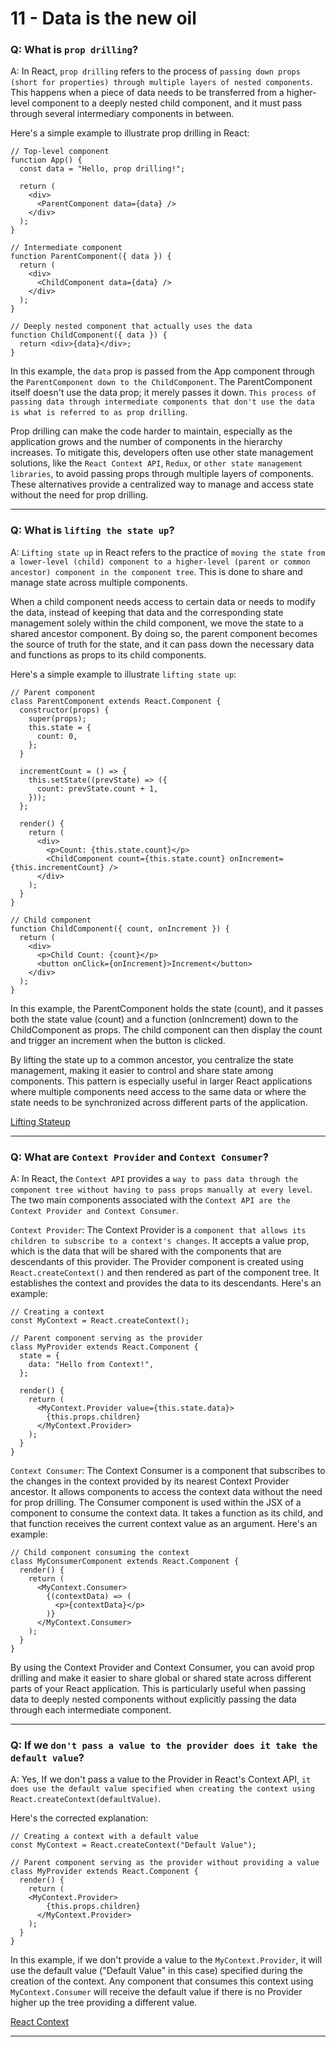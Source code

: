 # 11 - Data is the new oil

### Q: What is `prop drilling`?

A: In React, `prop drilling` refers to the process of `passing down props (short for properties) through multiple layers of nested components`. This happens when a piece of data needs to be transferred from a higher-level component to a deeply nested child component, and it must pass through several intermediary components in between.

Here's a simple example to illustrate prop drilling in React:

```
// Top-level component
function App() {
  const data = "Hello, prop drilling!";

  return (
    <div>
      <ParentComponent data={data} />
    </div>
  );
}

// Intermediate component
function ParentComponent({ data }) {
  return (
    <div>
      <ChildComponent data={data} />
    </div>
  );
}

// Deeply nested component that actually uses the data
function ChildComponent({ data }) {
  return <div>{data}</div>;
}

```

In this example, the `data` prop is passed from the App component through the `ParentComponent down to the ChildComponent`. The ParentComponent itself doesn't use the data prop; it merely passes it down. `This process of passing data through intermediate components that don't use the data is what is referred to as prop drilling`.

Prop drilling can make the code harder to maintain, especially as the application grows and the number of components in the hierarchy increases. To mitigate this, developers often use other state management solutions, like the `React Context API`, `Redux`, or `other state management libraries`, to avoid passing props through multiple layers of components. These alternatives provide a centralized way to manage and access state without the need for prop drilling.

---

### Q: What is `lifting the state up`?

A: `Lifting state up` in React refers to the practice of `moving the state from a lower-level (child) component to a higher-level (parent or common ancestor) component in the component tree`. This is done to share and manage state across multiple components.

When a child component needs access to certain data or needs to modify the data, instead of keeping that data and the corresponding state management solely within the child component, we move the state to a shared ancestor component. By doing so, the parent component becomes the source of truth for the state, and it can pass down the necessary data and functions as props to its child components.

Here's a simple example to illustrate `lifting state up`:

```
// Parent component
class ParentComponent extends React.Component {
  constructor(props) {
    super(props);
    this.state = {
      count: 0,
    };
  }

  incrementCount = () => {
    this.setState((prevState) => ({
      count: prevState.count + 1,
    }));
  };

  render() {
    return (
      <div>
        <p>Count: {this.state.count}</p>
        <ChildComponent count={this.state.count} onIncrement={this.incrementCount} />
      </div>
    );
  }
}

// Child component
function ChildComponent({ count, onIncrement }) {
  return (
    <div>
      <p>Child Count: {count}</p>
      <button onClick={onIncrement}>Increment</button>
    </div>
  );
}
```

In this example, the ParentComponent holds the state (count), and it passes both the state value (count) and a function (onIncrement) down to the ChildComponent as props. The child component can then display the count and trigger an increment when the button is clicked.

By lifting the state up to a common ancestor, you centralize the state management, making it easier to control and share state among components. This pattern is especially useful in larger React applications where multiple components need access to the same data or where the state needs to be synchronized across different parts of the application.

[Lifting Stateup](https://legacy.reactjs.org/docs/lifting-state-up.html)

---

### Q: What are `Context Provider` and `Context Consumer`?

A: In React, the `Context API` provides a `way to pass data through the component tree without having to pass props manually at every level`. The two main components associated with the `Context API are the Context Provider and Context Consumer`.

`Context Provider`: The Context Provider is a `component that allows its children to subscribe to a context's changes`. It accepts a value prop, which is the data that will be shared with the components that are descendants of this provider. The Provider component is created using `React.createContext()` and then rendered as part of the component tree. It establishes the context and provides the data to its descendants.
Here's an example:

```
// Creating a context
const MyContext = React.createContext();

// Parent component serving as the provider
class MyProvider extends React.Component {
  state = {
    data: "Hello from Context!",
  };

  render() {
    return (
      <MyContext.Provider value={this.state.data}>
        {this.props.children}
      </MyContext.Provider>
    );
  }
}
```

`Context Consumer`: The Context Consumer is a component that subscribes to the changes in the context provided by its nearest Context Provider ancestor. It allows components to access the context data without the need for prop drilling. The Consumer component is used within the JSX of a component to consume the context data. It takes a function as its child, and that function receives the current context value as an argument.
Here's an example:

```
// Child component consuming the context
class MyConsumerComponent extends React.Component {
  render() {
    return (
      <MyContext.Consumer>
        {(contextData) => (
          <p>{contextData}</p>
        )}
      </MyContext.Consumer>
    );
  }
}
```

By using the Context Provider and Context Consumer, you can avoid prop drilling and make it easier to share global or shared state across different parts of your React application. This is particularly useful when passing data to deeply nested components without explicitly passing the data through each intermediate component.

---

### Q: If we `don't pass a value to the provider does it take the default value`?

A: Yes, If we don't pass a value to the Provider in React's Context API, `it does use the default value specified when creating the context using React.createContext(defaultValue)`.

Here's the corrected explanation:

```
// Creating a context with a default value
const MyContext = React.createContext("Default Value");

// Parent component serving as the provider without providing a value
class MyProvider extends React.Component {
  render() {
    return (
    <MyContext.Provider>
        {this.props.children}
      </MyContext.Provider>
    );
  }
}
```

In this example, if we don't provide a value to the `MyContext.Provider`, it will use the default value ("Default Value" in this case) specified during the creation of the context. Any component that consumes this context using `MyContext.Consumer` will receive the default value if there is no Provider higher up the tree providing a different value.

[React Context](https://legacy.reactjs.org/docs/context.html)

---
